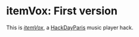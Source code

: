 # itemVox: First version

This is [*itemVox*](http://itemvox.com/), a [HackDayParis](http://hackdayparis.org/) music player hack.
